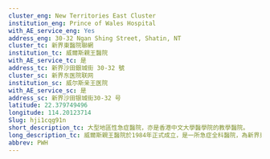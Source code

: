 ```yaml
---
cluster_eng: New Territories East Cluster
institution_eng: Prince of Wales Hospital
with_AE_service_eng: Yes
address_eng: 30-32 Ngan Shing Street, Shatin, NT
cluster_tc: 新界東醫院聯網
institution_tc: 威爾斯親王醫院
with_AE_service_tc: 是
address_tc: 新界沙田銀城街 30-32 號
cluster_sc: 新界东医院联网
institution_sc: 威尔斯亲王医院
with_AE_service_sc: 是
address_sc: 新界沙田银城街30-32 号
latitude: 22.379749496
longitude: 114.20123714
Slug: hji1cqg91n
short_description_tc: 大型地區性急症醫院，亦是香港中文大學醫學院的教學醫院。
long_description_tc: 威爾斯親王醫院於1984年正式成立，是一所急症全科醫院，為新界東居民提供醫療服務。醫院同時設有包玉剛爵士癌症中心及包黃秀英女士兒童癌症中心，提供先進的癌症治療設施，推行癌症研究和教育；而賽馬會創傷及急症中心亦為受創傷及情況危急的病人提供綜合緊急醫療服務；醫院的專科門診為李嘉誠專科診所。此外，威爾斯親王醫院是香港中文大學醫學院的教學醫院，並附設產科學校為護士進行培訓。
abbrev: PWH
---
```

